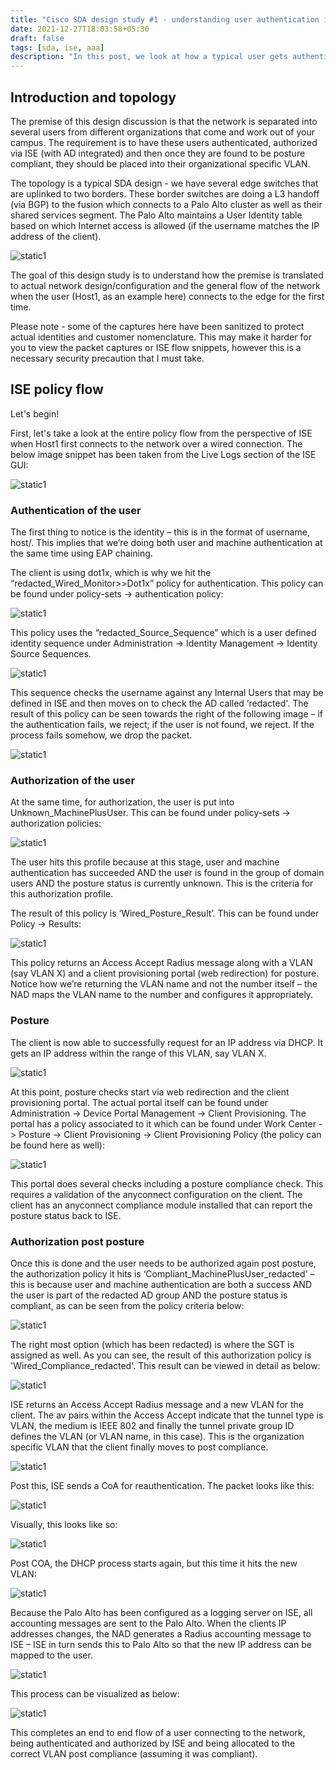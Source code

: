 ```yaml
---
title: "Cisco SDA design study #1 - understanding user authentication in the fabric"
date: 2021-12-27T18:03:58+05:30
draft: false
tags: [sda, ise, aaa]
description: "In this post, we look at how a typical user gets authenticated and authorized in a SD-Access fabric."
---
```


## Introduction and topology

The premise of this design discussion is that the network is separated into several users from different organizations that come and work out of your campus. The requirement is to have these users authenticated, authorized via ISE (with AD integrated) and then once they are found to be posture compliant, they should be placed into their organizational specific VLAN. 


The topology is a typical SDA design - we have several edge switches that are uplinked to two borders. These border switches are doing a L3 handoff (via BGP) to the fusion which connects to a Palo Alto cluster as well as their shared services segment. The Palo Alto maintains a User Identity table based on which Internet access is allowed (if the username matches the IP address of the client). 

![static1](/images/cisco/sda_design_1/design_1.jpg)



The goal of this design study is to understand how the premise is translated to actual network design/configuration and the general flow of the network when the user (Host1, as an example here) connects to the edge for the first time. 


Please note - some of the captures here have been sanitized to protect actual identities and customer nomenclature. This may make it harder for you to view the packet captures or ISE flow snippets, however this is a necessary security precaution that I must take. 

## ISE policy flow

Let's begin!


First, let's take a look at the entire policy flow from the perspective of ISE when Host1 first connects to the network over a wired connection. The below image snippet has been taken from the Live Logs section of the ISE GUI:


![static1](/images/cisco/sda_design_1/design_2.jpg)

### Authentication of the user 

The first thing to notice is the identity – this is in the format of username, host/<machine name>. This implies that we’re doing both user and machine authentication at the same time using EAP chaining. 


The client is using dot1x, which is why we hit the “redacted_Wired_Monitor>>Dot1x” policy for authentication. This policy can be found under policy-sets -> authentication policy:

![static1](/images/cisco/sda_design_1/design_3.jpg)




This policy uses the “redacted_Source_Sequence” which is a user defined identity sequence under Administration -> Identity Management -> Identity Source Sequences. 

![static1](/images/cisco/sda_design_1/design_4.jpg)




This sequence checks the username against any Internal Users that may be defined in ISE and then moves on to check the AD called ‘redacted'. The result of this policy can be seen towards the right of the following image – if the authentication fails, we reject; if the user is not found, we reject. If the process fails somehow, we drop the packet. 


![static1](/images/cisco/sda_design_1/design_5.jpg)


 ### Authorization of the user 

At the same time, for authorization, the user is put into Unknown_MachinePlusUser. This can be found under policy-sets -> authorization policies:


![static1](/images/cisco/sda_design_1/design_6.jpg)


The user hits this profile because at this stage, user and machine authentication has succeeded AND the user is found in the group of domain users AND the posture status is currently unknown. This is the criteria for this authorization profile. 


  

The result of this policy is ‘Wired_Posture_Result’. This can be found under Policy -> Results:

![static1](/images/cisco/sda_design_1/design_7.jpg)
  

This policy returns an Access Accept Radius message along with a VLAN (say VLAN X) and a client provisioning portal (web redirection) for posture. Notice how we’re returning the VLAN name and not the number itself – the NAD maps the VLAN name to the number and configures it appropriately.

### Posture

The client is now able to successfully request for an IP address via DHCP. It gets an IP address within the range of this VLAN, say VLAN X.

![static1](/images/cisco/sda_design_1/design_8.jpg)

 

At this point, posture checks start via web redirection and the client provisioning portal. The actual portal itself can be found under Administration -> Device Portal Management -> Client Provisioning. The portal has a policy associated to it which can be found under Work Center -> Posture -> Client Provisioning -> Client Provisioning Policy (the policy can be found here as well):

![static1](/images/cisco/sda_design_1/design_9.jpg)



This portal does several checks including a posture compliance check. This requires a validation of the anyconnect configuration on the client. The client has an anyconnect compliance module installed that can report the posture status back to ISE. 


 ### Authorization post posture 

Once this is done and the user needs to be authorized again post posture, the authorization policy it hits is ‘Compliant_MachinePlusUser_redacted' – this is because user and machine authentication are both a success AND the user is part of the redacted AD group AND the posture status is compliant, as can be seen from the policy criteria below:

![static1](/images/cisco/sda_design_1/design_10.jpg)




The right most option (which has been redacted) is where the SGT is assigned as well. As you can see, the result of this authorization policy is 'Wired_Compliance_redacted'. This result can be viewed in detail as below:

![static1](/images/cisco/sda_design_1/design_11.jpg)



  

ISE returns an Access Accept Radius message and a new VLAN for the client. The av pairs within the Access Accept indicate that the tunnel type is VLAN, the medium is IEEE 802 and finally the tunnel private group ID defines the VLAN (or VLAN name, in this case). This is the organization specific VLAN that the client finally moves to post compliance. 

![static1](/images/cisco/sda_design_1/design_12.jpg)




Post this, ISE sends a CoA for reauthentication. The packet looks like this:

![static1](/images/cisco/sda_design_1/design_13.jpg)




Visually, this looks like so:

![static1](/images/cisco/sda_design_1/design_14.jpg)




Post COA, the DHCP process starts again, but this time it hits the new VLAN:

![static1](/images/cisco/sda_design_1/design_15.jpg)



  

Because the Palo Alto has been configured as a logging server on ISE, all accounting messages are sent to the Palo Alto. When the clients IP addresses changes, the NAD generates a Radius accounting message to ISE – ISE in turn sends this to Palo Alto so that the new IP address can be mapped to the user.

![static1](/images/cisco/sda_design_1/design_16.jpg)

  

This process can be visualized as below:

![static1](/images/cisco/sda_design_1/design_17.jpg)



  

This completes an end to end flow of a user connecting to the network, being authenticated and authorized by ISE and being allocated to the correct VLAN post compliance (assuming it was compliant).